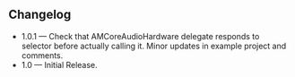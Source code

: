 ## Changelog

* 1.0.1 — Check that AMCoreAudioHardware delegate responds to selector before actually calling it.
          Minor updates in example project and comments.
* 1.0   — Initial Release.
